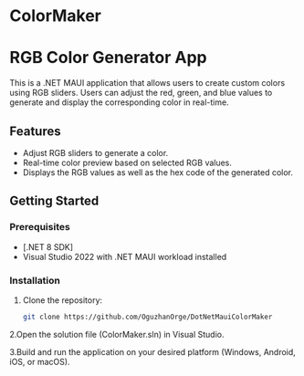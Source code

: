 # ColorMaker
# RGB Color Generator App

This is a .NET MAUI application that allows users to create custom colors using RGB sliders. Users can adjust the red, green, and blue values to generate and display the corresponding color in real-time.

## Features

- Adjust RGB sliders to generate a color.
- Real-time color preview based on selected RGB values.
- Displays the RGB values as well as the hex code of the generated color.

## Getting Started

### Prerequisites

- [.NET 8 SDK]
- Visual Studio 2022 with .NET MAUI workload installed

### Installation

1. Clone the repository:

   ```bash
   git clone https://github.com/OguzhanOrge/DotNetMauiColorMaker
2.Open the solution file (ColorMaker.sln) in Visual Studio.

3.Build and run the application on your desired platform (Windows, Android, iOS, or macOS).
